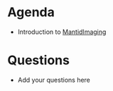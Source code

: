 Agenda
======

* Introduction to [MantidImaging](https://github.com/mantidproject/mantidimaging)

Questions
=========

* Add your questions here
